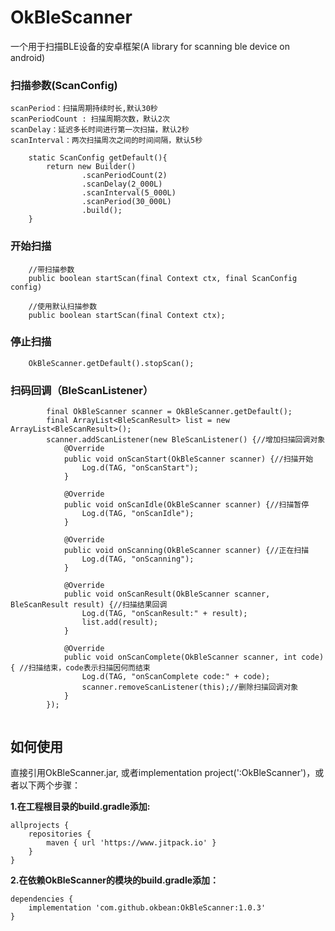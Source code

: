 # OkBleScanner
一个用于扫描BLE设备的安卓框架(A library for scanning ble device on android)

### 扫描参数(ScanConfig)
```
scanPeriod：扫描周期持续时长,默认30秒
scanPeriodCount : 扫描周期次数，默认2次
scanDelay：延迟多长时间进行第一次扫描，默认2秒
scanInterval：两次扫描周次之间的时间间隔，默认5秒

    static ScanConfig getDefault(){
        return new Builder()
                .scanPeriodCount(2)
                .scanDelay(2_000L)
                .scanInterval(5_000L)
                .scanPeriod(30_000L)
                .build();
    }

```

### 开始扫描
```
    //带扫描参数
    public boolean startScan(final Context ctx, final ScanConfig config)
    
    //使用默认扫描参数
    public boolean startScan(final Context ctx);
```

### 停止扫描
```
    OkBleScanner.getDefault().stopScan();
```

### 扫码回调（BleScanListener）
```
        final OkBleScanner scanner = OkBleScanner.getDefault();
        final ArrayList<BleScanResult> list = new ArrayList<BleScanResult>();
        scanner.addScanListener(new BleScanListener() {//增加扫描回调对象
            @Override
            public void onScanStart(OkBleScanner scanner) {//扫描开始
                Log.d(TAG, "onScanStart");
            }

            @Override
            public void onScanIdle(OkBleScanner scanner) {//扫描暂停
                Log.d(TAG, "onScanIdle");
            }

            @Override
            public void onScanning(OkBleScanner scanner) {//正在扫描
                Log.d(TAG, "onScanning");
            }

            @Override
            public void onScanResult(OkBleScanner scanner, BleScanResult result) {//扫描结果回调
                Log.d(TAG, "onScanResult:" + result);
                list.add(result);
            }

            @Override
            public void onScanComplete(OkBleScanner scanner, int code) { //扫描结束，code表示扫描因何而结束
                Log.d(TAG, "onScanComplete code:" + code);
                scanner.removeScanListener(this);//删除扫描回调对象
            }
        });
    
```
## 如何使用 ##
直接引用OkBleScanner.jar, 或者implementation project(':OkBleScanner')，或者以下两个步骤：

**1.在工程根目录的build.gradle添加:**
``` 
allprojects {
    repositories {
        maven { url 'https://www.jitpack.io' }
    }
}
```

**2.在依赖OkBleScanner的模块的build.gradle添加：**
```
dependencies {
    implementation 'com.github.okbean:OkBleScanner:1.0.3'
}
```

